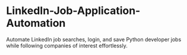 # LinkedIn-Job-Application-Automation
Automate LinkedIn job searches, login, and save Python developer jobs while following companies of interest effortlessly.
